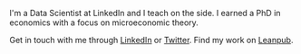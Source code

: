 I'm a Data Scientist at LinkedIn and I teach on the side. I earned a PhD in economics with a focus on microeconomic theory.

Get in touch with me through [LinkedIn](https://www.linkedin.com/in/alexanderthclark/) or [Twitter](https://twitter.com/ale_xanderclark). Find my work on [Leanpub](https://leanpub.com/u/alexanderthclark).
<!---
alexanderthclark/alexanderthclark is a ✨ special ✨ repository because its `README.md` (this file) appears on your GitHub profile.
You can click the Preview link to take a look at your changes.
--->
